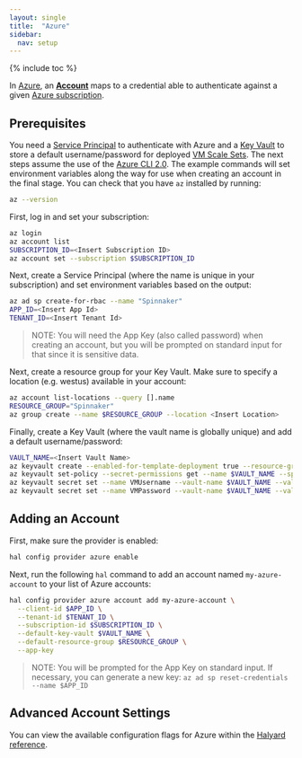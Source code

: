```yaml
---
layout: single
title:  "Azure"
sidebar:
  nav: setup
---
```


{% include toc %}

In [Azure](https://azure.microsoft.com/), an [__Account__](/concepts/providers/#accounts) maps to a
credential able to authenticate against a given [Azure subscription](https://azure.microsoft.com/free/).

## Prerequisites

You need a [Service Principal](https://docs.microsoft.com/cli/azure/create-an-azure-service-principal-azure-cli) to authenticate with Azure and a [Key Vault](https://azure.microsoft.com/services/key-vault/) to store a default username/password for deployed [VM Scale Sets](https://docs.microsoft.com/azure/virtual-machine-scale-sets/virtual-machine-scale-sets-overview). The next steps assume the use of the [Azure CLI 2.0](https://docs.microsoft.com/cli/azure/install-azure-cli). The example commands will set environment variables along the way for use when creating an account in the final stage. You can check that you have `az` installed by running:

```bash
az --version
```

First, log in and set your subscription:

```bash
az login
az account list
SUBSCRIPTION_ID=<Insert Subscription ID>
az account set --subscription $SUBSCRIPTION_ID
```

Next, create a Service Principal (where the name is unique in your subscription) and set environment variables based on the output:

```bash
az ad sp create-for-rbac --name "Spinnaker"
APP_ID=<Insert App Id>
TENANT_ID=<Insert Tenant Id>
```

> NOTE: You will need the App Key (also called password) when creating an account, but you will be prompted on standard input for that since it is sensitive data.

Next, create a resource group for your Key Vault. Make sure to specify a location (e.g. westus) available in your account:

```bash
az account list-locations --query [].name
RESOURCE_GROUP="Spinnaker"
az group create --name $RESOURCE_GROUP --location <Insert Location>
```

Finally, create a Key Vault (where the vault name is globally unique) and add a default username/password:

```bash
VAULT_NAME=<Insert Vault Name>
az keyvault create --enabled-for-template-deployment true --resource-group $RESOURCE_GROUP --name $VAULT_NAME
az keyvault set-policy --secret-permissions get --name $VAULT_NAME --spn $APP_ID
az keyvault secret set --name VMUsername --vault-name $VAULT_NAME --value <Insert default username>
az keyvault secret set --name VMPassword --vault-name $VAULT_NAME --value <Insert default password>
```

## Adding an Account

First, make sure the provider is enabled:

```bash
hal config provider azure enable
```

Next, run the following `hal` command to add an account named `my-azure-account` to your list of Azure accounts:

```bash
hal config provider azure account add my-azure-account \
  --client-id $APP_ID \
  --tenant-id $TENANT_ID \
  --subscription-id $SUBSCRIPTION_ID \
  --default-key-vault $VAULT_NAME \
  --default-resource-group $RESOURCE_GROUP \
  --app-key
```

> NOTE: You will be prompted for the App Key on standard input. If necessary, you can generate a new key: `az ad sp reset-credentials --name $APP_ID`

## Advanced Account Settings

You can view the available configuration flags for Azure within the
[Halyard reference](/reference/halyard/commands#hal-config-provider-azure-account-add).